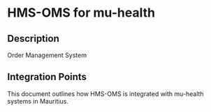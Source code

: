 # HMS-OMS for mu-health

## Description

Order Management System

## Integration Points

This document outlines how HMS-OMS is integrated with mu-health systems in Mauritius.
